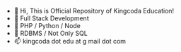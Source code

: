 - 👋 Hi, This is Official Repository of Kingcoda Education!
- 👀 Full Stack Development
- 🌱 PHP / Python / Node
- 💞️ RDBMS / Not Only SQL
- 📫 kingcoda dot edu at g mail dot com

<!---
kingcoda-edu/kingcoda-edu is a ✨ special ✨ repository because its `README.md` (this file) appears on your GitHub profile.
You can click the Preview link to take a look at your changes.
--->
